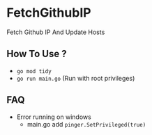 # FetchGithubIP

Fetch Github IP And Update Hosts

## How To Use ?
- `go mod tidy`
- `go run main.go` (Run with root privileges)

## FAQ
- Error running on windows
  - main.go add `pinger.SetPrivileged(true)`